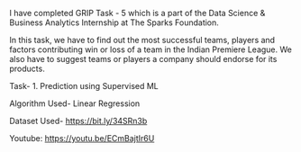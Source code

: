 I have completed GRIP Task - 5 which is a part of the Data Science & Business Analytics Internship at The Sparks Foundation.

In this task, we have to find out the most successful teams, players and factors contributing win or loss of a team in the Indian Premiere League. We also have to suggest teams or players a company should endorse for its products.

Task- 1. Prediction using Supervised ML

Algorithm Used- Linear Regression

Dataset Used- https://bit.ly/34SRn3b

Youtube: https://youtu.be/ECmBajtIr6U

